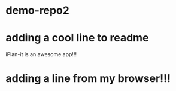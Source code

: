 # demo-repo2

# adding a cool line to readme

iPlan-it is an awesome app!!!

# adding a line from my browser!!!
